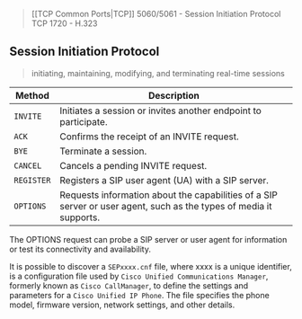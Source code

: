 > [[TCP Common Ports|TCP]] 5060/5061 - Session Initiation Protocol
> TCP 1720 - H.323

## Session Initiation Protocol
> initiating, maintaining, modifying, and terminating real-time sessions

| **Method** | **Description**                                                                                                    |
| ---------- | ------------------------------------------------------------------------------------------------------------------ |
| `INVITE`   | Initiates a session or invites another endpoint to participate.                                                    |
| `ACK`      | Confirms the receipt of an INVITE request.                                                                         |
| `BYE`      | Terminate a session.                                                                                               |
| `CANCEL`   | Cancels a pending INVITE request.                                                                                  |
| `REGISTER` | Registers a SIP user agent (UA) with a SIP server.                                                                 |
| `OPTIONS`  | Requests information about the capabilities of a SIP server or user agent, such as the types of media it supports. |
The OPTIONS request can probe a SIP server or user agent for information or test its connectivity and availability.

It is possible to discover a `SEPxxxx.cnf` file, where xxxx is a unique identifier, is a configuration file used by `Cisco Unified Communications Manager`, formerly known as `Cisco CallManager`, to define the settings and parameters for a `Cisco Unified IP Phone`. The file specifies the phone model, firmware version, network settings, and other details.